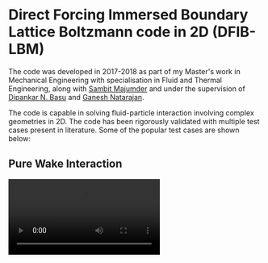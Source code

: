 # Direct Forcing Immersed Boundary Lattice Boltzmann code in 2D (DFIB-LBM)

The code was developed in 2017-2018 as part of my Master's work in Mechanical Engineering with specialisation in Fluid and Thermal Engineering, along with [Sambit Majumder](https://www.researchgate.net/profile/Sambit-Majumder) and under the supervision of [Dipankar N. Basu](https://www.researchgate.net/profile/Dipankar-Basu-2) and [Ganesh Natarajan](https://www.researchgate.net/profile/Ganesh-Natarajan-7).

The code is capable in solving fluid-particle interaction involving complex geometries in 2D. The code has been rigorously validated with multiple test cases present in literature. Some of the popular test cases are shown below:

## Pure Wake Interaction

![purewakeinteraction.mp4](arnab-sphs12/DFIB-LBM/blob/master/purewakeinteraction.mp4)

